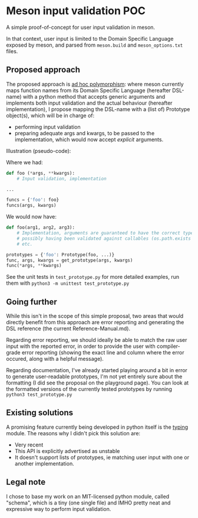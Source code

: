 # Meson input validation POC

A simple proof-of-concept for user input validation in meson.

In that context, user input is limited to the Domain Specific Language
exposed by meson, and parsed from `meson.build` and `meson_options.txt` files.

## Proposed approach

The proposed approach is [ad hoc polymorphism]: where meson currently maps
function names from its Domain Specific Language (hereafter DSL-name) with
a python method that accepts generic arguments and implements both input
validation and the actual behaviour (hereafter implementation), I propose
mapping the DSL-name with a (list of) Prototype object(s), which will be
in charge of:

* performing input validation
* preparing adequate args and kwargs, to be passed to the implementation,
  which would now accept *explicit* arguments.

Illustration (pseudo-code):

Where we had:

``` python
def foo (*args, **kwargs):
    # Input validation, implementation

...

funcs = {'foo': foo}
funcs(args, kwargs)
```

We would now have:

``` python
def foo(arg1, arg2, arg3):
    # Implementation, arguments are guaranteed to have the correct type,
    # possibly having been validated against callables (os.path.exists ..),
    # etc.

prototypes = {'foo': Prototype(foo, ...)}
func, args, kwargs = get_prototype(args, kwargs)
func(*args, **kwargs)
```

See the unit tests in `test_prototype.py` for more detailed examples,
run them with `python3 -m unittest test_prototype.py`

## Going further

While this isn't in the scope of this simple proposal, two areas that
would directly benefit from this approach are error reporting and
generating the DSL reference (the current Reference-Manual.md).

Regarding error reporting, we should ideally be able to match the raw
user input with the reported error, in order to provide the user with
compiler-grade error reporting (showing the exact line and column where the
error occured, along with a helpful message).

Regarding documentation, I've already started playing around a bit in error
to generate user-readable prototypes, I'm not yet entirely sure about the
formatting (I did see the proposal on the playground page). You can
look at the formatted versions of the currently tested prototypes by running
`python3 test_prototype.py`

## Existing solutions

A promising feature currently being developed in python itself is the
[typing] module. The reasons why I didn't pick this solution are:

* Very recent
* This API is explicitly advertised as unstable
* It doesn't support lists of prototypes, ie matching user input
  with one or another implementation.

## Legal note

I chose to base my work on an MIT-licensed python module, called "schema", which
is a tiny (one single file) and IMHO pretty neat and expressive way to perform
input validation.

[ad hoc polymorphism]: https://en.wikipedia.org/wiki/Ad_hoc_polymorphism
[typing]: https://docs.python.org/3/library/typing.html
